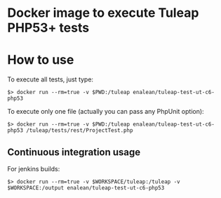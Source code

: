 Docker image to execute Tuleap PHP53+ tests
===========================================

How to use
==========

To execute all tests, just type:

    $> docker run --rm=true -v $PWD:/tuleap enalean/tuleap-test-ut-c6-php53

To execute only one file (actually you can pass any PhpUnit option):

    $> docker run --rm=true -v $PWD:/tuleap enalean/tuleap-test-ut-c6-php53 /tuleap/tests/rest/ProjectTest.php


Continuous integration usage
----------------------------

For jenkins builds:

    $> docker run --rm=true -v $WORKSPACE/tuleap:/tuleap -v $WORKSPACE:/output enalean/tuleap-test-ut-c6-php53
